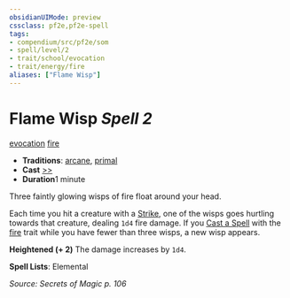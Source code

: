 ```yaml
---
obsidianUIMode: preview
cssclass: pf2e,pf2e-spell
tags:
- compendium/src/pf2e/som
- spell/level/2
- trait/school/evocation
- trait/energy/fire
aliases: ["Flame Wisp"]
---
```

# Flame Wisp *Spell 2*   
[evocation](evocation.md)  [fire](fire.md)  

- **Traditions**: [arcane](arcane.md), [primal](primal.md)
- **Cast** [>>](chapter-9-playing-the-game.md#Actions "Two-Action") 
- **Duration**1 minute

Three faintly glowing wisps of fire float around your head.

Each time you hit a creature with a [Strike](strike.md), one of the wisps goes hurtling towards that creature, dealing `1d4` fire damage. If you [Cast a Spell](cast-a-spell.md) with the [fire](fire.md) trait while you have fewer than three wisps, a new wisp appears.

**Heightened (+ 2)** The damage increases by `1d4`.

**Spell Lists**: Elemental

*Source: Secrets of Magic p. 106*